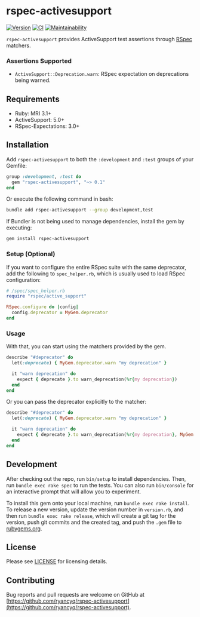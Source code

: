 # rspec-activesupport

[![Version][rubygems_badge]][rubygems]
[![CI][ci_badge]][ci_workflows]
[![Maintainability][maintainability_badge]][maintainability]

`rspec-activesupport` provides ActiveSupport test assertions through [RSpec][rspec] matchers.

### Assertions Supported

- `ActiveSupport::Deprecation.warn`: RSpec expectation on deprecations being warned.

## Requirements

- Ruby: MRI 3.1+
- ActiveSupport: 5.0+
- RSpec-Expectations: 3.0+

## Installation

Add `rspec-activesupport` to both the `:development` and `:test` groups of your Gemfile:
```rb
group :development, :test do
  gem "rspec-activesupport", "~> 0.1"
end
```

Or execute the following command in bash:
```sh
bundle add rspec-activesupport --group development,test 
```

If Bundler is not being used to manage dependencies, install the gem by executing:
```sh
gem install rspec-activesupport
```

### Setup (Optional)

If you want to configure the entire RSpec suite with the same deprecator, add the following to `spec_helper.rb`, which is usually used to load RSpec configuration:
```rb
# /spec/spec_helper.rb
require "rspec/active_support"

RSpec.configure do |config|
  config.deprecator = MyGem.deprecator
end
```

### Usage

With that, you can start using the matchers provided by the gem.

```rb
describe "#deprecator" do
  let(:deprecate) { MyGem.deprecator.warn "my deprecation" }

  it "warn deprecation" do
    expect { deprecate }.to warn_deprecation(%r{my deprecation})
  end
end
```

Or you can pass the deprecator explicitly to the matcher:
```rb
describe "#deprecator" do
  let(:deprecate) { MyGem.deprecator.warn "my deprecation" }

  it "warn deprecation" do
    expect { deprecate }.to warn_deprecation(%r{my deprecation}, MyGem.deprecator)
  end
end
```

## Development

After checking out the repo, run `bin/setup` to install dependencies. Then, run `bundle exec rake spec` to run the tests. You can also run `bin/console` for an interactive prompt that will allow you to experiment.

To install this gem onto your local machine, run `bundle exec rake install`. To release a new version, update the version number in `version.rb`, and then run `bundle exec rake release`, which will create a git tag for the version, push git commits and the created tag, and push the `.gem` file to [rubygems.org](https://rubygems.org).

## License
Please see [LICENSE](https://github.com/ryancyq/rspec-activesupport/blob/main/LICENSE) for licensing details.

## Contributing

Bug reports and pull requests are welcome on GitHub at [https://github.com/ryancyq/rspec-activesupport](https://github.com/ryancyq/rspec-activesupport).

[rubygems_badge]: https://img.shields.io/gem/v/rspec-activesupport.svg
[rubygems]: https://rubygems.org/gems/rspec-activesupport
[ci_badge]: https://github.com/ryancyq/rspec-activesupport/actions/workflows/build.yml/badge.svg
[ci_workflows]: https://github.com/ryancyq/rspec-activesupport/actions/workflows/build.yml
[maintainability_badge]: https://api.codeclimate.com/v1/badges/f956ddf9381ba82cd473/maintainability
[maintainability]: https://codeclimate.com/github/ryancyq/rspec-activesupport/maintainability
[rspec]: https://rspec.info/

